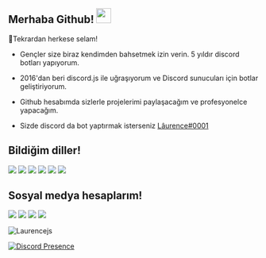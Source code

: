 ## Merhaba Github! <img src="https://cdn.discordapp.com/attachments/866183081282371595/866727395440722020/laurenceee.gif" width="30px">


🎉Tekrardan herkese selam!

- Gençler size biraz kendimden bahsetmek izin verin. 5 yıldır discord botları yapıyorum.

- 2016'dan beri discord.js ile uğraşıyorum ve Discord sunucuları için botlar geliştiriyorum.

- Github hesabımda sizlerle projelerimi paylaşacağım ve profesyonelce yapacağım.

- Sizde discord da bot yaptırmak isterseniz [Lâurence#0001](https://discord.com/users/852090435212279848)

## Bildiğim diller!
<p>
<img src="https://img.shields.io/badge/javascript%20-%23323330.svg?&style=for-the-badge&logo=javascript&logoColor=%23F7DF1E"/> 
<img src="https://img.shields.io/badge/typescript%20-%23E34F26.svg?&style=for-the-badge&logo=typescript&logoColor=white"/>
<img src="https://img.shields.io/badge/git%20-%231572B6.svg?&style=for-the-badge&logo=css3&logoColor=white"/> 
<img src="https://img.shields.io/badge/node.js%20-%2343853D.svg?&style=for-the-badge&logo=node.js&logoColor=white"/>
<img src="https://img.shields.io/badge/html5%20-%23E34F26.svg?&style=for-the-badge&logo=html5&logoColor=white"/>  
<img src="https://img.shields.io/badge/css3%20-%231572B6.svg?&style=for-the-badge&logo=css3&logoColor=white"/> 

</p>

## Sosyal medya hesaplarım!
<p>
<a href="https://discord.com/users/852090435212279848" target="_blank"><img src="https://shields.io/badge/Laurence-111111.svg?&style=for-the-badge&logo=discord"></a>
<a href="https://github.com/Laurencejs" target="_blank"><img src="https://shields.io/badge/Laurence-111111.svg?&style=for-the-badge&logo=github"></a>
<a href="https://www.npmjs.com/~laurencejs" target="_blank"><img src="https://shields.io/badge/Laurence-111111.svg?&style=for-the-badge&logo=npm"></a>
 <a href="https://discord.gg/botstore" target="_blank"><img src="https://shields.io/badge/My Discord Server-111111.svg?&style=for-the-badge"></a>
</p>
  
<img src="https://komarev.com/ghpvc/?username=Laurencejs&label=Ziyaretçi%20Sayısı&color=552b75" alt="Laurencejs" />  
   
[![Discord Presence](https://lanyard-profile-readme.vercel.app/api/852090435212279848
                            )](https://discord.com/users/852090435212279848)

</p>
